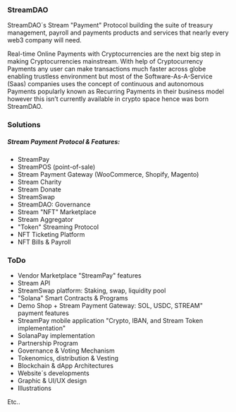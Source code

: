 ### StreamDAO

StreamDAO´s Stream "Payment" Protocol building the suite of treasury management, payroll and payments products and services that nearly every web3 company will need.

Real-time Online Payments with Cryptocurrencies are the next big step in making Cryptocurrencies mainstream. With help of Cryptocurrency Payments any user can make transactions much faster across globe enabling trustless environment but most of the Software-As-A-Service (Saas) companies uses the concept of continuous and autonomous Payments popularly known as Recurring Payments in their business model however this isn’t currently available in crypto space hence was born StreamDAO.

### Solutions

##### Stream Payment Protocol & Features:

- StreamPay
- StreamPOS (point-of-sale)
- Stream Payment Gateway (WooCommerce, Shopify, Magento)
- Stream Charity
- Stream Donate
- StreamSwap
- StreamDAO: Governance
- Stream "NFT" Marketplace
- Stream Aggregator
- "Token" Streaming Protocol
- NFT Ticketing Platform
- NFT Bills & Payroll


### ToDo

- Vendor Marketplace "StreamPay" features
- Stream API
- StreamSwap platform: Staking, swap, liquidity pool
- "Solana" Smart Contracts & Programs
- Demo Shop + Stream Payment Gateway: SOL, USDC, STREAM" payment features
- StreamPay mobile application "Crypto, IBAN, and Stream Token implementation"
- SolanaPay implementation
- Partnership Program
- Governance & Voting Mechanism
- Tokenomics, distribution & Vesting
- Blockchain & dApp Architectures
- Website´s developments
- Graphic & UI/UX design
- Illustrations

Etc..
